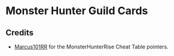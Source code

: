 # Monster Hunter Guild Cards

## Credits

 - [Marcus101RR](https://next.nexusmods.com/profile/Marcus101RR) for the MonsterHunterRise Cheat Table pointers.